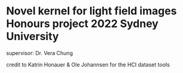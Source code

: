 # Novel kernel for light field images Honours project 2022 Sydney University 


supervisor: Dr. Vera Chung



credit to Katrin Honauer & Ole Johannsen for the HCI dataset tools
